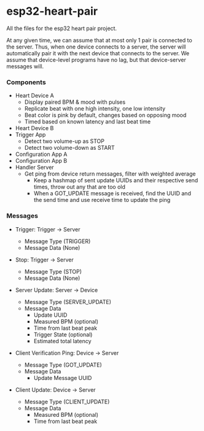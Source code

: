 # esp32-heart-pair
All the files for the esp32 heart pair project.

At any given time, we can assume that at most only 1 pair is connected to the server. Thus, when one device connects to a server, the server will automatically pair it with the next device that connects to the server. We assume that device-level programs have no lag, but that device-server messages will.

### Components
* Heart Device A
  * Display paired BPM & mood with pulses
  * Replicate beat with one high intensity, one low intensity
  * Beat color is pink by default, changes based on opposing mood
  * Timed based on known latency and last beat time
* Heart Device B
* Trigger App
  * Detect two volume-up as STOP
  * Detect two volume-down as START
* Configuration App A
* Configuration App B
* Handler Server
  * Get ping from device return messages, filter with weighted average
    * Keep a hashmap of sent update UUIDs and their respective send times, throw out any that are too old
    * When a GOT_UPDATE message is received, find the UUID and the send time and use receive time to update the ping

### Messages
* Trigger: Trigger -> Server
  * Message Type (TRIGGER)
  * Message Data (None)
* Stop: Trigger -> Server
  * Message Type (STOP)
  * Message Data (None)

* Server Update: Server -> Device
  * Message Type (SERVER_UPDATE)
  * Message Data
    * Update UUID
    * Measured BPM (optional)
    * Time from last beat peak
    * Trigger State (optional)
    * Estimated total latency

* Client Verification Ping: Device -> Server
  * Message Type (GOT_UPDATE)
  * Message Data
    * Update Message UUID
* Client Update: Device -> Server
  * Message Type (CLIENT_UPDATE)
  * Message Data
    * Measured BPM (optional)
    * Time from last beat peak
    

